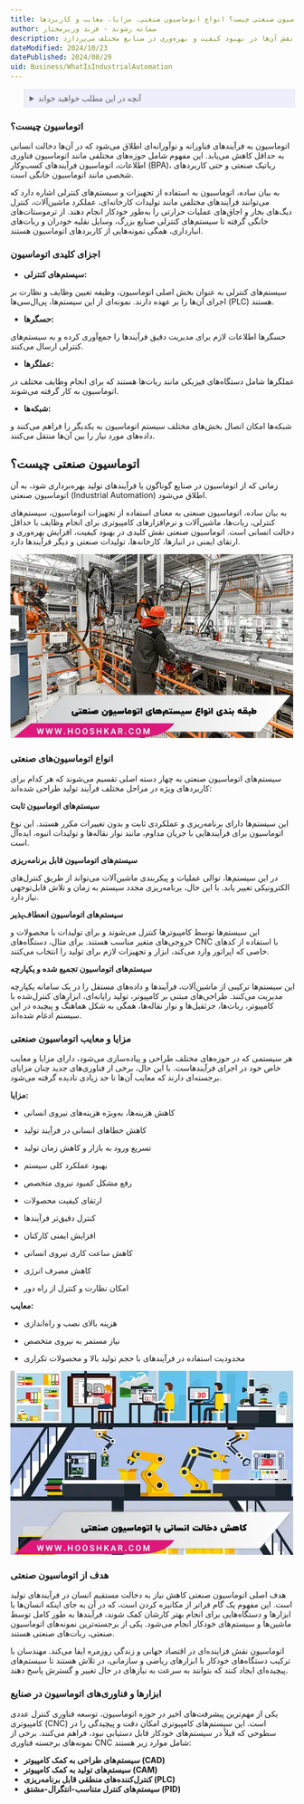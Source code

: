 ```yaml
---
title: اتوماسیون صنعتی چیست؟ انواع اتوماسیون صنعتی، مزایا، معایب و کاربردها
author: سمانه رشوند - فربد وزیرمختار
description: اتوماسیون به کارگیری فناوری برای انجام خودکار فرآیندها با کمترین دخالت انسانی است. این متن به بررسی انواع سیستم‌های اتوماسیون و نقش آن‌ها در بهبود کیفیت و بهره‌وری در صنایع مختلف می‌پردازد.
dateModified: 2024/10/23
datePublished: 2024/08/29
uid: Business/WhatIsIndustrialAutomation
---
```


<blockquote style="background-color:#eeeefc; padding:0.5rem">
<details>
  <summary>آنچه در این مطلب خواهید خواند</summary>
  <ul>
    <li>اتوماسیون چیست؟</li>
    <li>اجزای کلیدی اتوماسیون</li>
    <li>اتوماسیون صنعتی چیست؟</li>
    <li>انواع اتوماسیون‌های صنعتی</li>
    <li>مزایا و معایب اتوماسیون صنعتی</li>
    <li>هدف از اتوماسیون صنعتی</li>
    <li>ابزارها و فناوری‌های اتوماسیون در صنایع</li>
  </ul>
</details>
</blockquote>

### اتوماسیون چیست؟
اتوماسیون به فرآیندهای فناورانه و نوآورانه‌ای اطلاق می‌شود که در آن‌ها دخالت انسانی به حداقل کاهش می‌یابد. این مفهوم شامل حوزه‌های مختلفی مانند اتوماسیون فناوری اطلاعات، اتوماسیون فرآیندهای کسب‌وکار (BPA)، رباتیک صنعتی و حتی کاربردهای شخصی مانند اتوماسیون خانگی است.

به بیان ساده، اتوماسیون به استفاده از تجهیزات و سیستم‌های کنترلی اشاره دارد که می‌توانند فرآیندهای مختلفی مانند تولیدات کارخانه‌ای، عملکرد ماشین‌آلات، کنترل دیگ‌های بخار و اجاق‌های عملیات حرارتی را به‌طور خودکار انجام دهند. از ترموستات‌های خانگی گرفته تا سیستم‌های کنترلی صنایع بزرگ، وسایل نقلیه خودران و ربات‌های انبارداری، همگی نمونه‌هایی از کاربردهای اتوماسیون هستند.

### اجزای کلیدی اتوماسیون

- **سیستم‌های کنترلی:**

 سیستم‌های کنترلی به عنوان بخش اصلی اتوماسیون، وظیفه تعیین وظایف و نظارت بر اجرای آن‌ها را بر عهده دارند. نمونه‌ای از این سیستم‌ها، پی‌ال‌سی‌ها (PLC) هستند.

- **حسگرها:** 

حسگرها اطلاعات لازم برای مدیریت دقیق فرآیندها را جمع‌آوری کرده و به سیستم‌های کنترلی ارسال می‌کنند.

- **عملگرها:**

 عملگرها شامل دستگاه‌های فیزیکی مانند ربات‌ها هستند که برای انجام وظایف مختلف در اتوماسیون به کار گرفته می‌شوند.

- **شبکه‌ها:**

 شبکه‌ها امکان اتصال بخش‌های مختلف سیستم اتوماسیون به یکدیگر را فراهم می‌کنند و داده‌های مورد نیاز را بین آن‌ها منتقل می‌کنند.

## اتوماسیون صنعتی چیست؟
زمانی که از اتوماسیون در صنایع گوناگون یا فرآیندهای تولید بهره‌برداری شود، به آن اتوماسیون صنعتی (Industrial Automation) اطلاق می‌شود.

به بیان ساده، اتوماسیون صنعتی به معنای استفاده از تجهیزات اتوماسیون، سیستم‌های کنترلی، ربات‌ها، ماشین‌آلات و نرم‌افزارهای کامپیوتری برای انجام وظایف با حداقل دخالت انسانی است. اتوماسیون صنعتی نقش کلیدی در بهبود کیفیت، افزایش بهره‌وری و ارتقای ایمنی در انبارها، کارخانه‌ها، تولیدات صنعتی و دیگر فرآیندها دارد.

![طبقه بندی انواع سیستم های اتوماسیون صنعتی](./Images/IndustrialAutomation.webp)

### انواع اتوماسیون‌های صنعتی

سیستم‌های اتوماسیون صنعتی به چهار دسته اصلی تقسیم می‌شوند که هر کدام برای کاربردهای ویژه در مراحل مختلف فرآیند تولید طراحی شده‌اند:

**سیستم‌های اتوماسیون ثابت** 

این سیستم‌ها دارای برنامه‌ریزی و عملکردی ثابت و بدون تغییرات مکرر هستند. این نوع اتوماسیون برای فرآیندهایی با جریان مداوم، مانند نوار نقاله‌ها و تولیدات انبوه، ایده‌آل است.

**سیستم‌های اتوماسیون قابل برنامه‌ریزی** 

در این سیستم‌ها، توالی عملیات و پیکربندی ماشین‌آلات می‌تواند از طریق کنترل‌های الکترونیکی تغییر یابد. با این حال، برنامه‌ریزی مجدد سیستم به زمان و تلاش قابل‌توجهی نیاز دارد.

**سیستم‌های اتوماسیون انعطاف‌پذیر**  

این سیستم‌ها توسط کامپیوترها کنترل می‌شوند و برای تولیدات با محصولات و خروجی‌های متغیر مناسب هستند. برای مثال، دستگاه‌های CNC با استفاده از کدهای خاصی که اپراتور وارد می‌کند، ابزار و تجهیزات لازم برای تولید را انتخاب می‌کنند.

**سیستم‌های اتوماسیون تجمیع شده و یکپارچه**

این سیستم‌ها ترکیبی از ماشین‌آلات، فرآیندها و داده‌های مستقل را در یک سامانه یکپارچه مدیریت می‌کنند. طراحی‌های مبتنی بر کامپیوتر، تولید رایانه‌ای، ابزارهای کنترل‌شده با کامپیوتر، ربات‌ها، جرثقیل‌ها و نوار نقاله‌ها، همگی به شکل هماهنگ و پیچیده در این سیستم ادغام شده‌اند.

### مزایا و معایب اتوماسیون صنعتی

هر سیستمی که در حوزه‌های مختلف طراحی و پیاده‌سازی می‌شود، دارای مزایا و معایب خاص خود در اجرای فرآیندهاست. با این حال، برخی از فناوری‌های جدید چنان مزایای برجسته‌ای دارند که معایب آن‌ها تا حد زیادی نادیده گرفته می‌شود.

**مزایا:**

- کاهش هزینه‌ها، به‌ویژه هزینه‌های نیروی انسانی

- کاهش خطاهای انسانی در فرآیند تولید

- تسریع ورود به بازار و کاهش زمان تولید

- بهبود عملکرد کلی سیستم

- رفع مشکل کمبود نیروی متخصص

- ارتقای کیفیت محصولات

- کنترل دقیق‌تر فرآیندها

- افزایش ایمنی کارکنان

- کاهش ساعت کاری نیروی انسانی

- کاهش مصرف انرژی

- امکان نظارت و کنترل از راه دور

**معایب:**

- هزینه بالای نصب و راه‌اندازی

- نیاز مستمر به نیروی متخصص

- محدودیت استفاده در فرآیندهای با حجم تولید بالا و محصولات تکراری

![کاهش دخالت انسانی با اتوماسیون صنعتی](./Images/IndustrialAutomation2.webp)

### هدف از اتوماسیون صنعتی

هدف اصلی اتوماسیون صنعتی کاهش نیاز به دخالت مستقیم انسان در فرآیندهای تولید است. این مفهوم یک گام فراتر از مکانیزه کردن است، که در آن به جای اینکه انسان‌ها با ابزارها و دستگاه‌هایی برای انجام بهتر کارشان کمک شوند، فرآیندها به طور کامل توسط ماشین‌ها و سیستم‌های خودکار انجام می‌شود. یکی از برجسته‌ترین نمونه‌های اتوماسیون صنعتی، ربات‌های صنعتی هستند.

اتوماسیون نقش فزاینده‌ای در اقتصاد جهانی و زندگی روزمره ایفا می‌کند. مهندسان با ترکیب دستگاه‌های خودکار با ابزارهای ریاضی و سازمانی، در تلاش هستند تا سیستم‌های پیچیده‌ای ایجاد کنند که بتوانند به سرعت به نیازهای در حال تغییر و گسترش پاسخ دهند.

### ابزارها و فناوری‌های اتوماسیون در صنایع

یکی از مهم‌ترین پیشرفت‌های اخیر در حوزه اتوماسیون، توسعه فناوری کنترل عددی کامپیوتری (CNC) است. این سیستم‌های کامپیوتری امکان دقت و پیچیدگی را در سطوحی که قبلاً در سیستم‌های خودکار قابل دستیابی نبود، فراهم می‌کنند. برخی از نمونه‌های برجسته فناوری CNC شامل موارد زیر هستند:

- **سیستم‌های طراحی به کمک کامپیوتر (CAD)**
- **سیستم‌های تولید به کمک کامپیوتر (CAM)**
- **کنترل‌کننده‌های منطقی قابل برنامه‌ریزی (PLC)**
- **سیستم‌های کنترل متناسب-انتگرال-مشتق (PID)**

